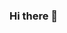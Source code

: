 ### Hi there 👋

<!--
My name's Austin Christensen. I have successfully completed a software development bootcamp at Tech Elevator and pursuing my passion in coding and complex problem solving. For the last eight years, I've been a dedicated Marine working as an avionics technician at MCAS Yuma. During that period, I have developed proficiency in finding solutions in time sensitive environments while thriving in collaborative situations and leadership positions. At this pivot in my life, the opportunity to follow a path in software development has sparked that passion of complex problem solving. I am excited to continue to grow in this field and collaborate with the incredible minds around me.
-->
